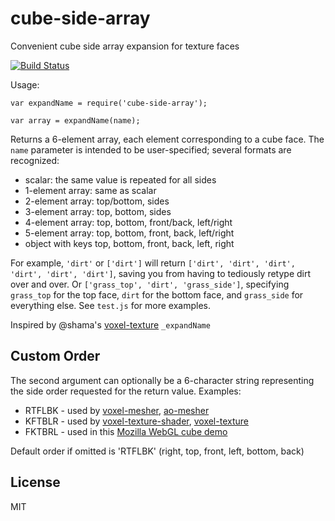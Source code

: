 # cube-side-array

Convenient cube side array expansion for texture faces

[![Build Status](https://travis-ci.org/voxel/cube-side-array.png)](https://travis-ci.org/voxel/cube-side-array)

Usage:

    var expandName = require('cube-side-array');

    var array = expandName(name);

Returns a 6-element array, each element corresponding to a cube face. The `name`
parameter is intended to be user-specified; several formats are recognized:

* scalar: the same value is repeated for all sides
* 1-element array: same as scalar
* 2-element array: top/bottom, sides
* 3-element array: top, bottom, sides
* 4-element array: top, bottom, front/back, left/right
* 5-element array: top, bottom, front, back, left/right
* object with keys top, bottom, front, back, left, right

For example, `'dirt'` or `['dirt']` will return `['dirt', 'dirt', 'dirt', 'dirt', 'dirt', 'dirt']`,
saving you from having to tediously retype dirt over and over. Or `['grass_top', 'dirt', 'grass_side']`,
specifying `grass_top` for the top face, `dirt` for the bottom face, and `grass_side` for everything else.
See `test.js` for more examples.

Inspired by @shama's [voxel-texture](https://github.com/shama/voxel-texture) `_expandName`

## Custom Order
The second argument can optionally be a 6-character string representing the side order requested
for the return value. Examples:

* RTFLBK - used by [voxel-mesher](https://github.com/voxel/voxel-mesher), [ao-mesher](https://github.com/mikolalysenko/ao-mesher)
* KFTBLR - used by [voxel-texture-shader](https://github.com/deathcap/voxel-texture-shader), [voxel-texture](https://github.com/shama/voxel-texture)
* FKTBRL - used in this [Mozilla WebGL cube demo](https://developer.mozilla.org/en-US/docs/Web/WebGL/Using_textures_in_WebGL)

Default order if omitted is 'RTFLBK' (right, top, front, left, bottom, back)

## License

MIT

